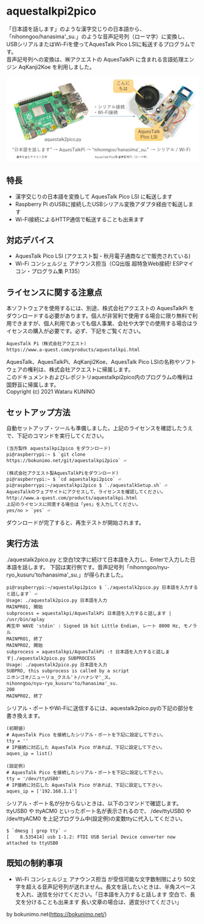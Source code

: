 # aquestalkpi2pico
「日本語を話します」のような漢字交じりの日本語から、「nihonngoo/hanasima'_su.」のような音声記号列（ローマ字）に変換し、USBシリアルまたはWi-Fiを使ってAquesTalk Pico LSIに転送するプログラムです。  
音声記号列への変換は、㈱アクエストの AquesTalkPi に含まれる言語処理エンジン AqKanji2Koe を利用しました。

![音声記号列に変換する説明図](fig_aquestalk2pico.jpg)

## 特長

- 漢字交じりの日本語を変換して AquesTalk Pico LSI に転送します  
- Raspberry Pi のUSBに接続したUSBシリアル変換アダプタ経由で転送します  
- Wi-Fi接続によるHTTP通信で転送することも出来ます  

## 対応デバイス

- AquesTalk Pico LSI (アクエスト製・秋月電子通商などで販売されている)  
- Wi-Fi コンシェルジェ アナウンス担当（CQ出版 超特急Web接続! ESPマイコン・プログラム集 P.135）

## ライセンスに関する注意点

本ソフトウェアを使用するには、別途、株式会社アクエストの AquesTalkPi をダウンロードする必要があります。個人が非営利で使用する場合に限り無料で利用できますが、個人利用であっても個人事業、会社や大学での使用する場合はライセンスの購入が必要です。必ず、下記をご覧ください。  

	AquesTalk Pi（株式会社アクエスト）  
	https://www.a-quest.com/products/aquestalkpi.html  

AquesTalk、AquesTalkPi、AqKanji2Koe、AquesTalk Pico LSIの名称やソフトウェアの権利は、株式会社アクエストに帰属します。  
このドキュメントおよびレポジトリaquestalkpi2pico内のプログラムの権利は国野亘に帰属します。  
Copyright (c) 2021 Wataru KUNINO

## セットアップ方法

自動セットアップ・ツールも準備しました。上記のライセンスを確認したうえで、下記のコマンドを実行してください。  

	(当方製作 aquestalkpi2pico をダウンロード)  
	pi@raspberrypi:~ $ `git clone https://bokunimo.net/git/aquestalkpi2pico` ⏎  
	
	(株式会社アクエスト製AquesTalkPiをダウンロード)  
	pi@raspberrypi:~ $ `cd aquestalkpi2pico` ⏎  
	pi@raspberrypi:~/aquestalkpi2pico $ `./aquestalkSetup.sh` ⏎  
	AquesTalkのウェブサイトにアクセスして、ライセンスを確認してください。  
	http://www.a-quest.com/products/aquestalkpi.html  
	上記のライセンスに同意する場合は「yes」を入力してください。  
	yes/no > `yes` ⏎  

ダウンロードが完了すると、再生テストが開始されます。  

## 実行方法

./aquestalk2pico.py と空白1文字に続けて日本語を入力し、Enterで入力した日本語を話します。
下図は実行例です。音声記号列「nihonngoo/nyu-ryo_kusuru'to/hanasima'_su.」が得られました。

	pi@raspberrypi:~/aquestalkpi2pico $ `./aquestalk2pico.py 日本語を入力すると話します` ⏎  
	Usage: ./aquestalk2pico.py 日本語を入力  
	MAINPRO1, 開始  
	subprocess = aquestalkpi/AquesTalkPi 日本語を入力すると話します | /usr/bin/aplay  
	再生中 WAVE 'stdin' : Signed 16 bit Little Endian, レート 8000 Hz, モノラル  
	MAINPRO1, 終了  
	MAINPRO2, 開始  
	subprocess = aquestalkpi/AquesTalkPi -t 日本語を入力すると話します|./aquestalk2pico.py SUBPROCESS  
	Usage: ./aquestalk2pico.py 日本語を入力  
	SUBPRO, this subprocess is called by a script  
	ニホンゴオ/ニューリョ_クスル'ト/ハナシマ'_ス。  
	nihonngoo/nyu-ryo_kusuru'to/hanasima'_su.  
	200  
	MAINPRO2, 終了  

シリアル・ポートやWi-Fiに送信するには、aquestalk2pico.pyの下記の部分を書き換えます。  

	(初期値)
	# AquesTalk Pico を接続したシリアル・ポートを下記に設定して下さい。  
	tty = ''  
	# IP接続に対応した AquesTalk Pico があれば、下記に設定して下さい。 
	aques_ip = list()  
	
	(設定例)  
	# AquesTalk Pico を接続したシリアル・ポートを下記に設定して下さい。  
	tty = '/dev/ttyUSB0'  
	# IP接続に対応した AquesTalk Pico があれば、下記に設定して下さい。  
	aques_ip = ['192.168.1.1']  

シリアル・ポート名が分からないときは、以下のコマンドで確認します。ttyUSB0 や ttyACM0 といったポート名が表示されるので、 /dev/ttyUSB0 や /dev/ttyACM0 を上記プログラム中(設定例)の変数ttyに代入してください。  

	$ `dmesg | grep tty` ⏎  
	[    8.535414] usb 1-1.2: FTDI USB Serial Device converter now attached to ttyUSB0  

## 既知の制約事項

- Wi-Fi コンシェルジェ アナウンス担当 が受信可能な文字数制限により 50文字を超える音声記号列が送れません。長文を話したいときは、半角スペースを入れ、送信を分けてください。「日本語を入力すると話します 空白で、長文を分けることも出来ます 長い文章の場合は、適宜分けてください」

by bokunimo.net(https://bokunimo.net/)  
